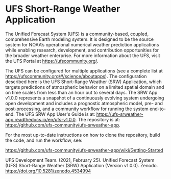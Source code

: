 # UFS Short-Range Weather Application

The Unified Forecast System (UFS) is a community-based, coupled, comprehensive Earth modeling system. It is designed to be the source system for NOAA’s operational numerical weather prediction applications while enabling research, development, and contribution opportunities for the broader weather enterprise. For more information about the UFS, visit the UFS Portal at https://ufscommunity.org/.

The UFS can be configured for multiple applications (see a complete list at https://ufscommunity.org/#/science/aboutapps). The configuration described here is the UFS Short-Range Weather (SRW) Application, which targets predictions of atmospheric behavior on a limited spatial domain and on time scales from less than an hour out to several days. The SRW App v1.0.0 represents a snapshot of a continuously evolving system undergoing open development and includes a prognostic atmospheric model, pre- and post-processing, and a community workflow for running the system end-to-end. The UFS SRW App User's Guide is at: https://ufs-srweather-app.readthedocs.io/en/ufs-v1.0.0. The repository is at: https://github.com/ufs-community/ufs-srweather-app.

For the most up-to-date instructions on how to clone the repository, build the code, and run the workflow, see:

https://github.com/ufs-community/ufs-srweather-app/wiki/Getting-Started

UFS Development Team. (2021, February 25). Unified Forecast System (UFS) Short-Range Weather (SRW) Application (Version v1.0.0). Zenodo. https://doi.org/10.5281/zenodo.4534994

